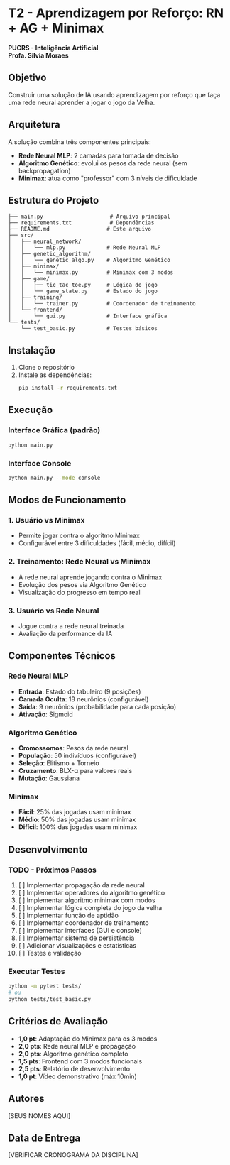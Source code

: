 # T2 - Aprendizagem por Reforço: RN + AG + Minimax

**PUCRS - Inteligência Artificial**  
**Profa. Silvia Moraes**

## Objetivo

Construir uma solução de IA usando aprendizagem por reforço que faça uma rede neural aprender a jogar o jogo da Velha.

## Arquitetura

A solução combina três componentes principais:
- **Rede Neural MLP**: 2 camadas para tomada de decisão
- **Algoritmo Genético**: evolui os pesos da rede neural (sem backpropagation)
- **Minimax**: atua como "professor" com 3 níveis de dificuldade

## Estrutura do Projeto

```
├── main.py                     # Arquivo principal
├── requirements.txt            # Dependências
├── README.md                  # Este arquivo
├── src/
│   ├── neural_network/
│   │   └── mlp.py             # Rede Neural MLP
│   ├── genetic_algorithm/
│   │   └── genetic_algo.py    # Algoritmo Genético
│   ├── minimax/
│   │   └── minimax.py         # Minimax com 3 modos
│   ├── game/
│   │   ├── tic_tac_toe.py     # Lógica do jogo
│   │   └── game_state.py      # Estado do jogo
│   ├── training/
│   │   └── trainer.py         # Coordenador de treinamento
│   └── frontend/
│       └── gui.py             # Interface gráfica
└── tests/
    └── test_basic.py          # Testes básicos
```

## Instalação

1. Clone o repositório
2. Instale as dependências:
   ```bash
   pip install -r requirements.txt
   ```

## Execução

### Interface Gráfica (padrão)
```bash
python main.py
```

### Interface Console
```bash
python main.py --mode console
```

## Modos de Funcionamento

### 1. Usuário vs Minimax
- Permite jogar contra o algoritmo Minimax
- Configurável entre 3 dificuldades (fácil, médio, difícil)

### 2. Treinamento: Rede Neural vs Minimax
- A rede neural aprende jogando contra o Minimax
- Evolução dos pesos via Algoritmo Genético
- Visualização do progresso em tempo real

### 3. Usuário vs Rede Neural
- Jogue contra a rede neural treinada
- Avaliação da performance da IA

## Componentes Técnicos

### Rede Neural MLP
- **Entrada**: Estado do tabuleiro (9 posições)
- **Camada Oculta**: 18 neurônios (configurável)
- **Saída**: 9 neurônios (probabilidade para cada posição)
- **Ativação**: Sigmoid

### Algoritmo Genético
- **Cromossomos**: Pesos da rede neural
- **População**: 50 indivíduos (configurável)
- **Seleção**: Elitismo + Torneio
- **Cruzamento**: BLX-α para valores reais
- **Mutação**: Gaussiana

### Minimax
- **Fácil**: 25% das jogadas usam minimax
- **Médio**: 50% das jogadas usam minimax
- **Difícil**: 100% das jogadas usam minimax

## Desenvolvimento

### TODO - Próximos Passos
1. [ ] Implementar propagação da rede neural
2. [ ] Implementar operadores do algoritmo genético
3. [ ] Implementar algoritmo minimax com modos
4. [ ] Implementar lógica completa do jogo da velha
5. [ ] Implementar função de aptidão
6. [ ] Implementar coordenador de treinamento
7. [ ] Implementar interfaces (GUI e console)
8. [ ] Implementar sistema de persistência
9. [ ] Adicionar visualizações e estatísticas
10. [ ] Testes e validação

### Executar Testes
```bash
python -m pytest tests/
# ou
python tests/test_basic.py
```

## Critérios de Avaliação

- **1,0 pt**: Adaptação do Minimax para os 3 modos
- **2,0 pts**: Rede neural MLP e propagação
- **2,0 pts**: Algoritmo genético completo
- **1,5 pts**: Frontend com 3 modos funcionais
- **2,5 pts**: Relatório de desenvolvimento
- **1,0 pt**: Vídeo demonstrativo (máx 10min)

## Autores

[SEUS NOMES AQUI]

## Data de Entrega

[VERIFICAR CRONOGRAMA DA DISCIPLINA] 
